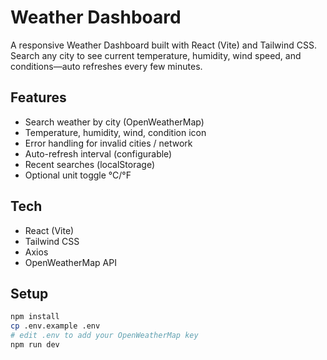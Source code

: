 # Weather Dashboard

A responsive Weather Dashboard built with React (Vite) and Tailwind CSS.  
Search any city to see current temperature, humidity, wind speed, and conditions—auto refreshes every few minutes.

## Features
- Search weather by city (OpenWeatherMap)
- Temperature, humidity, wind, condition icon
- Error handling for invalid cities / network
- Auto-refresh interval (configurable)
- Recent searches (localStorage)
- Optional unit toggle °C/°F

## Tech
- React (Vite)
- Tailwind CSS
- Axios
- OpenWeatherMap API

## Setup

```bash
npm install
cp .env.example .env
# edit .env to add your OpenWeatherMap key
npm run dev